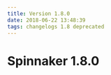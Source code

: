 ```yaml
---
title: Version 1.8.0
date: 2018-06-22 13:48:39 
tags: changelogs 1.8 deprecated
---
```

# Spinnaker 1.8.0
<script src="https://gist.github.com/spinnaker-release/9b37ca56f2bfa676a60ecbd9a9ebffbd.js"/>
